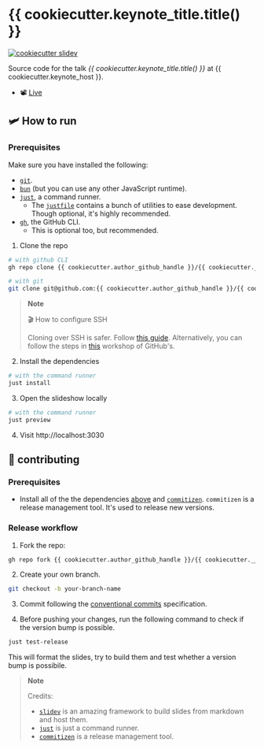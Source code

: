 # {{ cookiecutter.keynote_title.title() }}

[![cookiecutter slidev](https://img.shields.io/badge/cookiecutter-slidev-D4AA00?logo=cookiecutter&logoColor=fff)](https://github.com/baggiponte/cookiecutter-slidev)

Source code for the talk *{{ cookiecutter.keynote_title.title() }}* at {{ cookiecutter.keynote_host }}.

- 📽️ [Live]()

## 🛩️ How to run

### Prerequisites

Make sure you have installed the following:

* [`git`](https://git-scm.com/).
* [`bun`](https://bun.sh/) (but you can use any other JavaScript runtime).
* [`just`](https://just.systems/), a command runner.
  * The [`justfile`](./justfile) contains a bunch of utilities to ease development. Though optional, it's highly recommended.
* [`gh`](https://cli.github.com/), the GitHub CLI.
  * This is optional too, but recommended.

1. Clone the repo

```bash
# with github CLI
gh repo clone {{ cookiecutter.author_github_handle }}/{{ cookiecutter.__keynote_reponame }}

# with git
git clone git@github.com:{{ cookiecutter.author_github_handle }}/{{ cookiecutter.__keynote_reponame }}
```

> **Note**
>
> 🎬 How to configure SSH
>
> Cloning over SSH is safer. Follow [this guide](https://www.youtube.com/watch?v=5o9ltH6YmtM).
> Alternatively, you can follow the steps in [this](https://github.com/git-merge-workshops/simplify-signing-with-ssh/blob/main/exercises/01-setup-workstation.md) workshop of GitHub's.


2. Install the dependencies

```bash
# with the command runner
just install
```

3. Open the slideshow locally

```bash
# with the command runner
just preview
```

4. Visit http://localhost:3030

## 🤗 contributing

### Prerequisites

* Install all of the the dependencies [above](,/README.md#%EF%B8%8F-how-to-run) and [`commitizen`](https://commitizen-tools.github.io/commitizen/). `commitizen` is a release management tool. It's used to release new versions.

### Release workflow

1. Fork the repo:

```bash
gh repo fork {{ cookiecutter.author_github_handle }}/{{ cookiecutter.__keynote_reponame }}
```

2. Create your own branch.

```bash
git checkout -b your-branch-name
```

3. Commit following the [conventional commits](https://www.conventionalcommits.org/en/v1.0.0/) specification.

4. Before pushing your changes, run the following command to check if the version bump is possible.

```bash
just test-release
```

This will format the slides, try to build them and test whether a version bump is possibile.

> **Note**
>
> Credits:
>
> - [`slidev`](https://github.com/slidevjs/slidev) is an amazing framework to build slides from markdown and host them.
> - [`just`](https://github.com/casey/just) is just a command runner.
> - [`commitizen`](https://commitizen-tools.github.io/commitizen/) is a release management tool.
